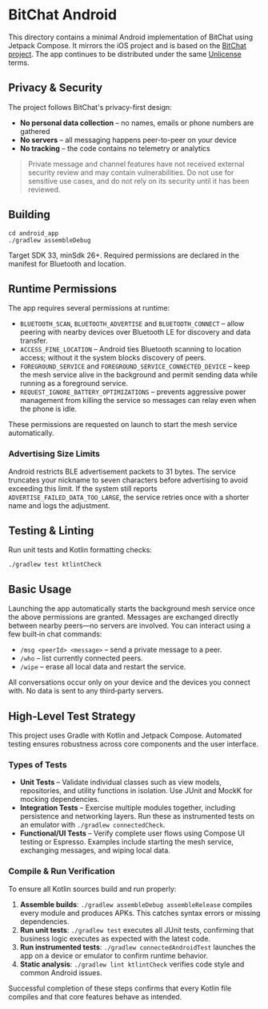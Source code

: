 # BitChat Android

This directory contains a minimal Android implementation of BitChat using Jetpack Compose. It mirrors the iOS project and is based on the [BitChat project](https://github.com/permissionlesstech/bitchat). The app continues to be distributed under the same [Unlicense](../LICENSE) terms.

## Privacy & Security

The project follows BitChat's privacy-first design:

- **No personal data collection** – no names, emails or phone numbers are gathered
- **No servers** – all messaging happens peer-to-peer on your device
- **No tracking** – the code contains no telemetry or analytics

> Private message and channel features have not received external security review and may contain vulnerabilities. Do not use for sensitive use cases, and do not rely on its security until it has been reviewed.

## Building

```
cd android_app
./gradlew assembleDebug
```

Target SDK 33, minSdk 26+. Required permissions are declared in the manifest for Bluetooth and location.

## Runtime Permissions

The app requires several permissions at runtime:

- `BLUETOOTH_SCAN`, `BLUETOOTH_ADVERTISE` and `BLUETOOTH_CONNECT` – allow peering with nearby devices over Bluetooth LE for discovery and data transfer.
- `ACCESS_FINE_LOCATION` – Android ties Bluetooth scanning to location access; without it the system blocks discovery of peers.
- `FOREGROUND_SERVICE` and `FOREGROUND_SERVICE_CONNECTED_DEVICE` – keep the mesh service alive in the background and permit sending data while running as a foreground service.
- `REQUEST_IGNORE_BATTERY_OPTIMIZATIONS` – prevents aggressive power management from killing the service so messages can relay even when the phone is idle.

These permissions are requested on launch to start the mesh service automatically.

### Advertising Size Limits

Android restricts BLE advertisement packets to 31 bytes. The service truncates
your nickname to seven characters before advertising to avoid exceeding this
limit. If the system still reports `ADVERTISE_FAILED_DATA_TOO_LARGE`, the
service retries once with a shorter name and logs the adjustment.

## Testing & Linting

Run unit tests and Kotlin formatting checks:

```
./gradlew test ktlintCheck
```

## Basic Usage

Launching the app automatically starts the background mesh service once the above permissions are granted. Messages are exchanged directly between nearby peers—no servers are involved. You can interact using a few built‑in chat commands:

- `/msg <peerId> <message>` – send a private message to a peer.
- `/who` – list currently connected peers.
- `/wipe` – erase all local data and restart the service.

All conversations occur only on your device and the devices you connect with. No data is sent to any third‑party servers.

## High-Level Test Strategy

This project uses Gradle with Kotlin and Jetpack Compose. Automated testing ensures robustness across core components and the user interface.

### Types of Tests

- **Unit Tests** – Validate individual classes such as view models, repositories, and utility functions in isolation. Use JUnit and MockK for mocking dependencies.
- **Integration Tests** – Exercise multiple modules together, including persistence and networking layers. Run these as instrumented tests on an emulator with `./gradlew connectedCheck`.
- **Functional/UI Tests** – Verify complete user flows using Compose UI testing or Espresso. Examples include starting the mesh service, exchanging messages, and wiping local data.

### Compile & Run Verification

To ensure all Kotlin sources build and run properly:

1. **Assemble builds**: `./gradlew assembleDebug assembleRelease` compiles every module and produces APKs. This catches syntax errors or missing dependencies.
2. **Run unit tests**: `./gradlew test` executes all JUnit tests, confirming that business logic executes as expected with the latest code.
3. **Run instrumented tests**: `./gradlew connectedAndroidTest` launches the app on a device or emulator to confirm runtime behavior.
4. **Static analysis**: `./gradlew lint ktlintCheck` verifies code style and common Android issues.

Successful completion of these steps confirms that every Kotlin file compiles and that core features behave as intended.

